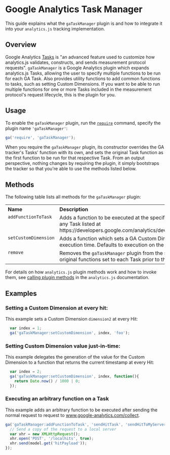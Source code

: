# Google Analytics Task Manager

This guide explains what the `gaTaskManager` plugin is and how to integrate it into your `analytics.js` tracking implementation.

## Overview

Google Analytics [Tasks](https://developers.google.com/analytics/devguides/collection/analyticsjs/tasks) is "an advanced feature used to customize how analytics.js validates, constructs, and sends measurement protocol requests". `gaTaskManager` is a Google Analytics plugin which expands analytics.js Tasks, allowing the user to specify multiple functions to be run for each GA Task. Also provides utility functions to add common functions to tasks, such as setting Custom Dimensions. If you want to be able to run multiple functions for one or more Tasks included in the measurement protocol's request lifecycle, this is the plugin for you.

## Usage

To enable the `gaTaskManager` plugin, run the [`require`](https://developers.google.com/analytics/devguides/collection/analyticsjs/using-plugins) command, specify the plugin name `'gaTaskManager'`:

```js
ga('require', 'gaTaskManager');
```

When you require the `gaTaskManager` plugin, its constructor overrides the GA tracker's Tasks' function with its own, and sets the original Task function as the first function to be run for that respective Task. From an output perspective, nothing changes by requiring the plugin, it simply bootstraps the tracker so that you're able to use the methods listed below.

## Methods

The following table lists all methods for the `gaTaskManager` plugin:

<table>
  <tr valign="top">
    <th align="left">Name</th>
    <th align="left">Description</th>
  </tr>
  <tr valign="top">
    <td><code>addFunctionToTask</code></td>
    <td>Adds a function to be executed at the specified GA Task. Can be used to add to any Task listed at https://developers.google.com/analytics/devguides/collection/analyticsjs/tasks</td>
  </tr>
  <tr valign="top">
    <td><code>setCustomDimension</code></td>
    <td>Adds a function which sets a GA Custom Dimension at the specified GA Task execution time. Defaults to execution on the <code>customTask</code> Task</td>
  </tr>
  <tr valign="top">
    <td><code>remove</code></td>
    <td>Removes the <code>gaTaskManager</code> plugin from the specified tracker, restoring all original functions set to each Task prior to the plugin being required.</td>
  </tr>
</table>

For details on how `analytics.js` plugin methods work and how to invoke them, see [calling plugin methods](https://developers.google.com/analytics/devguides/collection/analyticsjs/using-plugins#calling_plugin_methods) in the `analytics.js` documentation.

## Examples

### Setting a Custom Dimension at every hit:

This example sets a Custom Dimension `dimension2` at every Hit:

```js
  var index = 1;
  ga('gaTaskManager:setCustomDimension', index, 'foo');

```

### Setting Custom Dimension value just-in-time:

This example delegates the generation of the value for the Custom Dimension to a function that returns the current timestamp at every Hit:

```js
  var index = 2;
  ga('gaTaskManager:setCustomDimension', index, function(){
    return Date.now() / 1000 | 0;
  });

```

### Executing an arbitrary function on a Task

This example adds an arbitrary function to be executed after sending the normal request to
request to www.google-analytics.com/collect.

```js
ga('gaTaskManager:addFunctionToTask', 'sendHitTask', 'sendHitToMyServer', function(model) {
  // Send a copy of the request to a local server
  var xhr = new XMLHttpRequest();
  xhr.open('POST', '/localhits', true);
  xhr.send(model.get('hitPayload'));
});
```